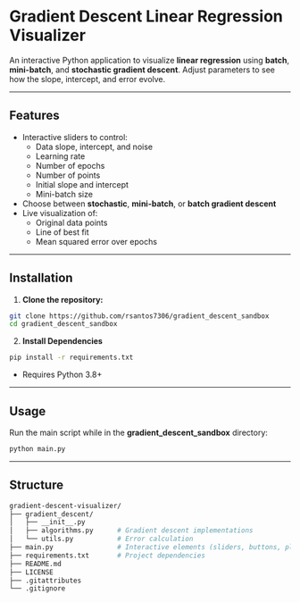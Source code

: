 # Gradient Descent Linear Regression Visualizer

An interactive Python application to visualize **linear regression** using **batch**, **mini-batch**, and **stochastic gradient descent**. Adjust parameters to see how the slope, intercept, and error evolve.

---

## Features

- Interactive sliders to control:
  - Data slope, intercept, and noise
  - Learning rate
  - Number of epochs
  - Number of points
  - Initial slope and intercept
  - Mini-batch size
- Choose between **stochastic**, **mini-batch**, or **batch gradient descent**
- Live visualization of:
  - Original data points
  - Line of best fit
  - Mean squared error over epochs

---

## Installation

1. **Clone the repository:**

```bash
git clone https://github.com/rsantos7306/gradient_descent_sandbox
cd gradient_descent_sandbox

```

2. **Install Dependencies**

```bash
pip install -r requirements.txt

```
- Requires Python 3.8+

---

## Usage

Run the main script while in the __gradient_descent_sandbox__ directory:

```bash
python main.py
```
---
## Structure

```bash
gradient-descent-visualizer/
├── gradient_descent/
│   ├── __init__.py
│   ├── algorithms.py      # Gradient descent implementations
│   └── utils.py           # Error calculation
├── main.py                # Interactive elements (sliders, buttons, plots)
├── requirements.txt       # Project dependencies
├── README.md
├── LICENSE
├── .gitattributes
└── .gitignore

```
